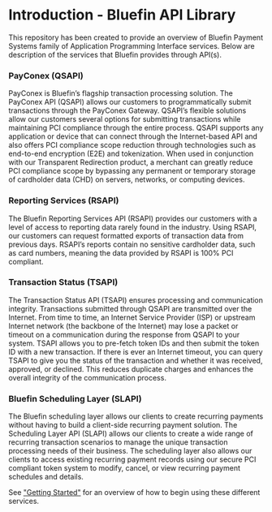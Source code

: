 # Introduction - Bluefin API Library
This repository has been created to provide an overview of Bluefin Payment Systems family of Application Programming Interface services. Below are description of the services that Bluefin provides through API(s). 

### PayConex (QSAPI)
PayConex is Bluefin’s flagship transaction processing solution. The PayConex API (QSAPI) allows our
customers to programmatically submit transactions through the PayConex Gateway. QSAPI’s flexible
solutions allow our customers several options for submitting transactions while maintaining PCI
compliance through the entire process. QSAPI supports any application or device that can connect
through the Internet-based API and also offers PCI compliance scope reduction through technologies
such as end-to-end encryption (E2E) and tokenization. When used in conjunction with our Transparent
Redirection product, a merchant can greatly reduce PCI compliance scope by bypassing any permanent
or temporary storage of cardholder data (CHD) on servers, networks, or computing devices.

### Reporting Services (RSAPI)
The Bluefin Reporting Services API (RSAPI) provides our customers with a level of access to reporting
data rarely found in the industry. Using RSAPI, our customers can request formatted exports of
transaction data from previous days. RSAPI’s reports contain no sensitive cardholder data, such as card
numbers, meaning the data provided by RSAPI is 100% PCI compliant. 

### Transaction Status (TSAPI)
The Transaction Status API (TSAPI) ensures processing and communication integrity. Transactions
submitted through QSAPI are transmitted over the Internet. From time to time, an Internet Service
Provider (ISP) or upstream Internet network (the backbone of the Internet) may lose a packet or timeout
on a communication during the response from QSAPI to your system. TSAPI allows you to pre-fetch
token IDs and then submit the token ID with a new transaction. If there is ever an Internet timeout, you
can query TSAPI to give you the status of the transaction and whether it was received, approved, or
declined. This reduces duplicate charges and enhances the overall integrity of the communication
process. 

### Bluefin Scheduling Layer (SLAPI)
The Bluefin scheduling layer allows our clients to create recurring payments without having to build a
client-side recurring payment solution. The Scheduling Layer API (SLAPI) allows our clients to create a
wide range of recurring transaction scenarios to manage the unique transaction processing needs of
their business. The scheduling layer also allows our clients to access existing recurring payment records
using our secure PCI compliant token system to modify, cancel, or view recurring payment schedules
and details.

See ["Getting Started"](getting-started.md) for an overview of how to begin using these different services.
